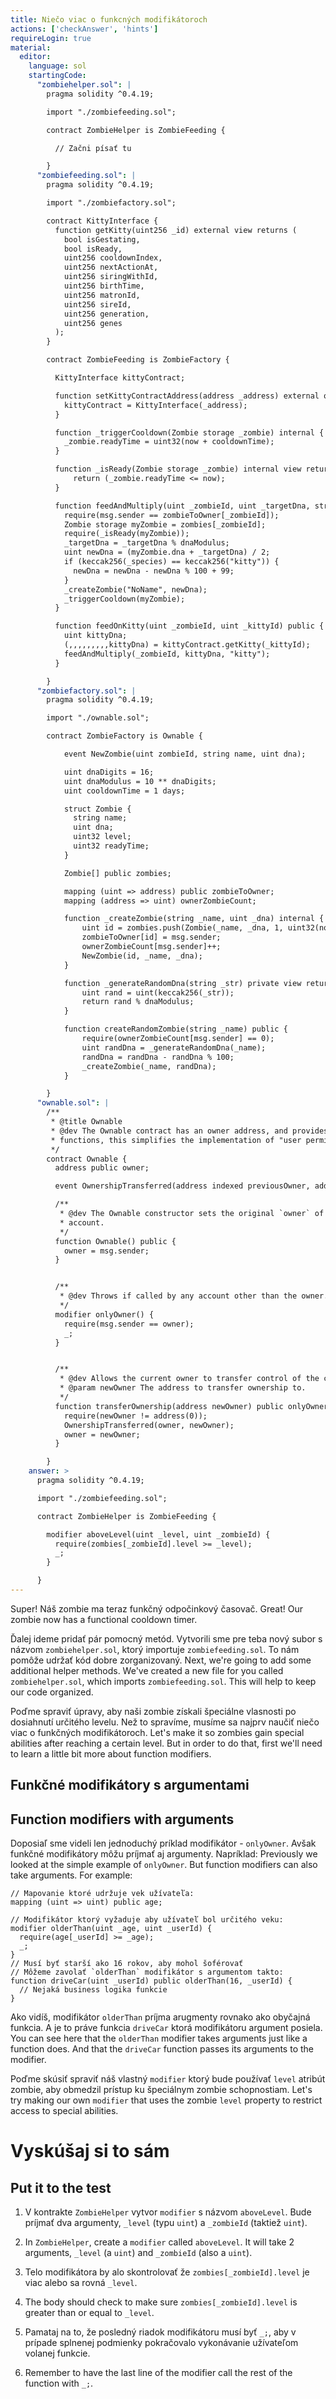 ```yaml
---
title: Niečo viac o funkcných modifikátoroch
actions: ['checkAnswer', 'hints']
requireLogin: true
material:
  editor:
    language: sol
    startingCode:
      "zombiehelper.sol": |
        pragma solidity ^0.4.19;

        import "./zombiefeeding.sol";

        contract ZombieHelper is ZombieFeeding {

          // Začni písať tu

        }
      "zombiefeeding.sol": |
        pragma solidity ^0.4.19;

        import "./zombiefactory.sol";

        contract KittyInterface {
          function getKitty(uint256 _id) external view returns (
            bool isGestating,
            bool isReady,
            uint256 cooldownIndex,
            uint256 nextActionAt,
            uint256 siringWithId,
            uint256 birthTime,
            uint256 matronId,
            uint256 sireId,
            uint256 generation,
            uint256 genes
          );
        }

        contract ZombieFeeding is ZombieFactory {

          KittyInterface kittyContract;

          function setKittyContractAddress(address _address) external onlyOwner {
            kittyContract = KittyInterface(_address);
          }

          function _triggerCooldown(Zombie storage _zombie) internal {
            _zombie.readyTime = uint32(now + cooldownTime);
          }

          function _isReady(Zombie storage _zombie) internal view returns (bool) {
              return (_zombie.readyTime <= now);
          }

          function feedAndMultiply(uint _zombieId, uint _targetDna, string _species) internal {
            require(msg.sender == zombieToOwner[_zombieId]);
            Zombie storage myZombie = zombies[_zombieId];
            require(_isReady(myZombie));
            _targetDna = _targetDna % dnaModulus;
            uint newDna = (myZombie.dna + _targetDna) / 2;
            if (keccak256(_species) == keccak256("kitty")) {
              newDna = newDna - newDna % 100 + 99;
            }
            _createZombie("NoName", newDna);
            _triggerCooldown(myZombie);
          }

          function feedOnKitty(uint _zombieId, uint _kittyId) public {
            uint kittyDna;
            (,,,,,,,,,kittyDna) = kittyContract.getKitty(_kittyId);
            feedAndMultiply(_zombieId, kittyDna, "kitty");
          }

        }
      "zombiefactory.sol": |
        pragma solidity ^0.4.19;

        import "./ownable.sol";

        contract ZombieFactory is Ownable {

            event NewZombie(uint zombieId, string name, uint dna);

            uint dnaDigits = 16;
            uint dnaModulus = 10 ** dnaDigits;
            uint cooldownTime = 1 days;

            struct Zombie {
              string name;
              uint dna;
              uint32 level;
              uint32 readyTime;
            }

            Zombie[] public zombies;

            mapping (uint => address) public zombieToOwner;
            mapping (address => uint) ownerZombieCount;

            function _createZombie(string _name, uint _dna) internal {
                uint id = zombies.push(Zombie(_name, _dna, 1, uint32(now + cooldownTime))) - 1;
                zombieToOwner[id] = msg.sender;
                ownerZombieCount[msg.sender]++;
                NewZombie(id, _name, _dna);
            }

            function _generateRandomDna(string _str) private view returns (uint) {
                uint rand = uint(keccak256(_str));
                return rand % dnaModulus;
            }

            function createRandomZombie(string _name) public {
                require(ownerZombieCount[msg.sender] == 0);
                uint randDna = _generateRandomDna(_name);
                randDna = randDna - randDna % 100;
                _createZombie(_name, randDna);
            }

        }
      "ownable.sol": |
        /**
         * @title Ownable
         * @dev The Ownable contract has an owner address, and provides basic authorization control
         * functions, this simplifies the implementation of "user permissions".
         */
        contract Ownable {
          address public owner;

          event OwnershipTransferred(address indexed previousOwner, address indexed newOwner);

          /**
           * @dev The Ownable constructor sets the original `owner` of the contract to the sender
           * account.
           */
          function Ownable() public {
            owner = msg.sender;
          }


          /**
           * @dev Throws if called by any account other than the owner.
           */
          modifier onlyOwner() {
            require(msg.sender == owner);
            _;
          }


          /**
           * @dev Allows the current owner to transfer control of the contract to a newOwner.
           * @param newOwner The address to transfer ownership to.
           */
          function transferOwnership(address newOwner) public onlyOwner {
            require(newOwner != address(0));
            OwnershipTransferred(owner, newOwner);
            owner = newOwner;
          }

        }
    answer: >
      pragma solidity ^0.4.19;

      import "./zombiefeeding.sol";

      contract ZombieHelper is ZombieFeeding {

        modifier aboveLevel(uint _level, uint _zombieId) {
          require(zombies[_zombieId].level >= _level);
          _;
        }

      }
---
```


Super! Náš zombie ma teraz funkčný odpočinkový časovač.
Great! Our zombie now has a functional cooldown timer.

Ďalej ideme pridať pár pomocný metód. Vytvorili sme pre teba nový subor s názvom `zombiehelper.sol`, ktorý importuje `zombiefeeding.sol`. To nám pomôže udržať kód dobre zorganizovaný.
Next, we're going to add some additional helper methods. We've created a new file for you called `zombiehelper.sol`, which imports `zombiefeeding.sol`. This will help to keep our code organized.

Poďme spraviť úpravy, aby naši zombie získali špeciálne vlasnosti po dosiahnutí určitého levelu. Než to spravíme, musíme sa najprv naučiť niečo viac o funkčných modifikátoroch.
Let's make it so zombies gain special abilities after reaching a certain level. But in order to do that, first we'll need to learn a little bit more about function modifiers.

## Funkčné modifikátory s argumentami
## Function modifiers with arguments

Doposiaľ sme videli len jednoduchý príklad modifikátor - `onlyOwner`. Avšak funkčné modifikátory môžu príjmať aj argumenty. Napríklad:
Previously we looked at the simple example of `onlyOwner`. But function modifiers can also take arguments. For example:

```
// Mapovanie ktoré udržuje vek užívateľa:
mapping (uint => uint) public age;

// Modifikátor ktorý vyžaduje aby užívateľ bol určitého veku:
modifier olderThan(uint _age, uint _userId) {
  require(age[_userId] >= _age);
  _;
}
// Musí byť starší ako 16 rokov, aby mohol šoférovať
// Môžeme zavolať `olderThan` modifikátor s argumentom takto:
function driveCar(uint _userId) public olderThan(16, _userId) {
  // Nejaká business logika funkcie
}
```

Ako vidíš, modifikátor `olderThan` príjma arugmenty rovnako ako obyčajná funkcia. A je to práve funkcia `driveCar` ktorá modifikátoru argument posiela. 
You can see here that the `olderThan` modifier takes arguments just like a function does. And that the `driveCar` function passes its arguments to the modifier.

Poďme skúsiť spraviť náš vlastný `modifier` ktorý bude používať `level` atribút zombie, aby obmedzil prístup ku špeciálnym zombie schopnostiam.
Let's try making our own `modifier` that uses the zombie `level` property to restrict access to special abilities.

# Vyskúšaj si to sám
## Put it to the test
1. V kontrakte `ZombieHelper` vytvor `modifier` s názvom `aboveLevel`. Bude príjmať dva argumenty, `_level` (typu `uint`) a `_zombieId` (taktiež `uint`).
1. In `ZombieHelper`, create a `modifier` called `aboveLevel`. It will take 2 arguments, `_level` (a `uint`) and `_zombieId` (also a `uint`).

2. Telo modifikátora by alo skontrolovať že `zombies[_zombieId].level` je viac alebo sa rovná `_level`.
2. The body should check to make sure `zombies[_zombieId].level` is greater than or equal to `_level`.

3. Pamataj na to, že posledný riadok modifikátoru musí byť `_;`, aby v prípade splnenej podmienky pokračovalo vykonávanie užívateľom volanej funkcie.
3. Remember to have the last line of the modifier call the rest of the function with `_;`.
